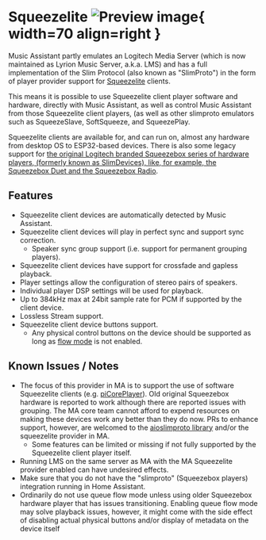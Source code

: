 # Squeezelite ![Preview image](../assets/icons/slim-icon.svg){ width=70 align=right }

Music Assistant partly emulates an Logitech Media Server (which is now maintained as Lyrion Music Server, a.k.a. LMS) and has a full implementation of the Slim Protocol (also known as "SlimProto") in the form of player provider support for [Squeezelite](https://en.wikipedia.org/wiki/Squeezelite) clients.

This means it is possible to use Squeezelite client player software and hardware, directly with Music Assistant, as well as control Music Assistant from those Squeezelite client players, (as well as other slimproto emulators such as SqueezeSlave, SoftSqueeze, and SqueezePlay.

Squeezelite clients are available for, and can run on, almost any hardware from desktop OS to ESP32-based devices. There is also some legacy support for [the original Logitech branded Squeezebox series of hardware players, (formerly known as SlimDevices), like, for example, the Squeezebox Duet and the Squeezebox Radio](https://lyrion.org/players-and-controllers/hardware-comparison/).

## Features

- Squeezelite client devices are automatically detected by Music Assistant.
- Squeezelite client devices will play in perfect sync and support sync correction.
  - Speaker sync group support (i.e. support for permanent grouping players).
- Squeezelite client devices have support for crossfade and gapless playback.
- Player settings allow the configuration of stereo pairs of speakers.
- Individual player DSP settings will be used for playback.
- Up to 384kHz max at 24bit sample rate for PCM if supported by the client device.
- Lossless Stream support.
- Squeezelite client device buttons support.
  - Any physical control buttons on the device should be supported as long as [flow mode](../faq/tech-info.md/#track-queueing) is not enabled.

## Known Issues / Notes

- The focus of this provider in MA is to support the use of software Squeezelite clients (e.g. [piCorePlayer](https://www.picoreplayer.org/)). Old original Squeezebox hardware is reported to work although there are reported issues with grouping. The MA core team cannot afford to expend resources on making these devices work any better than they do now. PRs to enhance support, however, are welcomed to the [aioslimproto library](https://github.com/home-assistant-libs/aioslimproto) and/or the squeezelite provider in MA.
  - Some features can be limited or missing if not fully supported by the Squeezelite client player itself.
- Running LMS on the same server as MA with the MA Squeezelite provider enabled can have undesired effects.
- Make sure that you do not have the "slimproto" (Squeezebox players) integration running in Home Assistant.
- Ordinarily do not use queue flow mode unless using older Squeezebox hardware player that has issues transitioning. Enabling queue flow mode may solve playback issues, however, it might come with the side effect of disabling actual physical buttons and/or display of metadata on the device itself
